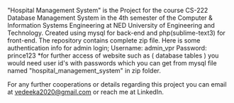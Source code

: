 "Hospital Management System" is the Project for the course CS-222 Database Management System in the 4th semester of the Computer & Information Systems Engineering at NED University of Engineering and Technology. 
Created using mysql for back-end and php(sublime-text3) for front-end.
The repository contains complete zip file. 
Here is some authentication info for admin login;
Username: admin_vpr
Password: prince123
*for further access of website such as ( database tables ) you would need user id's with passwords which you can get from mysql file named "hospital_management_system" in zip folder.


For any further cooperations or details regarding this project you can email at vedeeka2020@gmail.com or reach me at LinkedIn.
